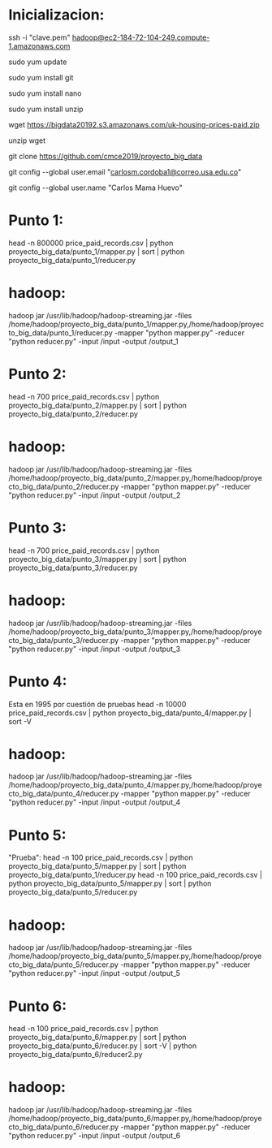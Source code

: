 # Inicializacion:

ssh -i "clave.pem" hadoop@ec2-184-72-104-249.compute-1.amazonaws.com

sudo yum update

sudo yum install git

sudo yum install nano

sudo yum install unzip

wget https://bigdata20192.s3.amazonaws.com/uk-housing-prices-paid.zip

unzip wget

git clone https://github.com/cmce2019/proyecto_big_data

git config --global user.email "carlosm.cordoba1@correo.usa.edu.co"

git config --global user.name "Carlos Mama Huevo"

# Punto 1:
head -n 800000 price_paid_records.csv | python proyecto_big_data/punto_1/mapper.py | sort | python proyecto_big_data/punto_1/reducer.py 

# hadoop:
hadoop jar /usr/lib/hadoop/hadoop-streaming.jar -files /home/hadoop/proyecto_big_data/punto_1/mapper.py,/home/hadoop/proyecto_big_data/punto_1/reducer.py -mapper "python mapper.py" -reducer "python reducer.py" -input /input -output /output_1

# Punto 2:
head -n 700 price_paid_records.csv | python proyecto_big_data/punto_2/mapper.py | sort | python proyecto_big_data/punto_2/reducer.py

# hadoop:
hadoop jar /usr/lib/hadoop/hadoop-streaming.jar -files /home/hadoop/proyecto_big_data/punto_2/mapper.py,/home/hadoop/proyecto_big_data/punto_2/reducer.py -mapper "python mapper.py" -reducer "python reducer.py" -input /input -output /output_2

# Punto 3:
head -n 700 price_paid_records.csv | python proyecto_big_data/punto_3/mapper.py | sort | python proyecto_big_data/punto_3/reducer.py

# hadoop:
hadoop jar /usr/lib/hadoop/hadoop-streaming.jar -files /home/hadoop/proyecto_big_data/punto_3/mapper.py,/home/hadoop/proyecto_big_data/punto_3/reducer.py -mapper "python mapper.py" -reducer "python reducer.py" -input /input -output /output_3 

# Punto 4: 
Esta en 1995 por cuestión de pruebas
head -n 10000 price_paid_records.csv | python proyecto_big_data/punto_4/mapper.py | sort -V 

# hadoop:
hadoop jar /usr/lib/hadoop/hadoop-streaming.jar -files /home/hadoop/proyecto_big_data/punto_4/mapper.py,/home/hadoop/proyecto_big_data/punto_4/reducer.py -mapper "python mapper.py" -reducer "python reducer.py" -input /input -output /output_4
# Punto 5:
"Prueba": head -n 100 price_paid_records.csv | python proyecto_big_data/punto_5/mapper.py | sort | python proyecto_big_data/punto_1/reducer.py 
head -n 100 price_paid_records.csv | python proyecto_big_data/punto_5/mapper.py | sort | python proyecto_big_data/punto_5/reducer.py 

# hadoop:
hadoop jar /usr/lib/hadoop/hadoop-streaming.jar -files /home/hadoop/proyecto_big_data/punto_5/mapper.py,/home/hadoop/proyecto_big_data/punto_5/reducer.py -mapper "python mapper.py" -reducer "python reducer.py" -input /input -output /output_5
 
# Punto 6:
head -n 100 price_paid_records.csv | python proyecto_big_data/punto_6/mapper.py | sort | python proyecto_big_data/punto_6/reducer.py | sort -V | python proyecto_big_data/punto_6/reducer2.py 

# hadoop:
hadoop jar /usr/lib/hadoop/hadoop-streaming.jar -files /home/hadoop/proyecto_big_data/punto_6/mapper.py,/home/hadoop/proyecto_big_data/punto_6/reducer.py -mapper "python mapper.py" -reducer "python reducer.py" -input /input -output /output_6
